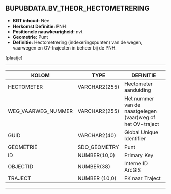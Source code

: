 ﻿## BUPUBDATA.BV_THEOR_HECTOMETRERING


* __BGT inhoud:__ Nee
* __Herkomst Definitie:__ PNH
* __Positionele nauwkeurigheid:__ nvt
* __Geometrie:__ Punt
* __Definitie:__  Hectometrering (indexeringspunten) van de wegen, vaarwegen en OV-trajecten in beheer bij de PNH.

[plaatje]

***

|KOLOM                           	|TYPE          	|DEFINITIE|
|------                          	|----          	|-----    |
|HECTOMETER							|VARCHAR2(255)	|Hectometer aanduiding|
|WEG_VAARWEG_NUMMER                 |VARCHAR2(255)  |Het nummer van de naastgelegen (vaar)weg of het OV-traject|
|GUID                            	|VARCHAR2(40)  	|Global Unique Identifier|
|GEOMETRIE                       	|SDO_GEOMETRY  	|Punt|
|ID                              	|NUMBER(10,0)  	|Primary Key|
|OBJECTID                        	|NUMBER(38)    	|Interne ID ArcGIS|
|TRAJECT							|NUMBER (10,0)	|FK naar Traject|

***
